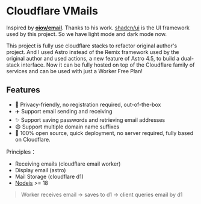 # Cloudflare VMails

Inspired by **[oiov/email](https://github.com/oiov/vmail)**. Thanks to his work.
[shadcn/ui](https://github.com/shadcn/ui) is the UI framework used by this project. So we have light mode and dark mode now.

This project is fully use cloudflare stacks to refactor original author's project. And I used Astro instead of the Remix framework used by the original author and used actions, a new feature of Astro 4.5, to build a dual-stack interface. Now it can be fully hosted on top of the Cloudflare family of services and can be used with just a Worker Free Plan!

## Features

- 🎯 Privacy-friendly, no registration required, out-of-the-box
- ✈️ Support email sending and receiving
- ✨ Support saving passwords and retrieving email addresses
- 😄 Support multiple domain name suffixes
- 🚀 100% open source, quick deployment, no server required, fully based on Cloudflare.

Principles：

- Receiving emails (cloudflare email worker)
- Display email (astro)
- Mail Storage (cloudflare d1)
- [Nodejs](https://nodejs.org) >= 18

> Worker receives email -> saves to d1 -> client queries email by d1
